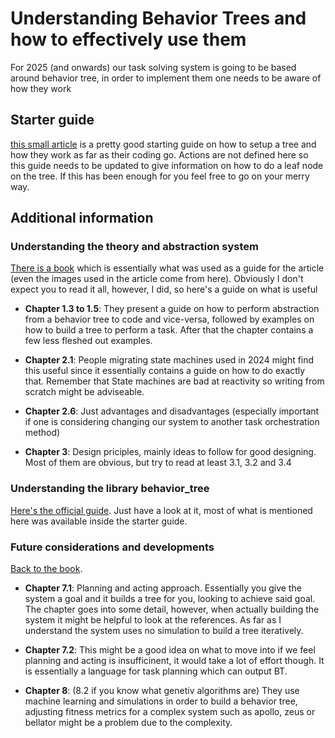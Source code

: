 # Understanding Behavior Trees and how to effectively use them

For 2025 (and onwards) our task solving system is going to be based around behavior tree, in order to implement them one needs to be aware of how they work

## Starter guide

[this small article](https://medium.com/@nullbyte.in/behavior-trees-for-ros2-part-1-unlocking-advanced-robotic-decision-making-and-control-7856582fb812
) is a pretty good starting guide on how to setup a tree and how they work as far as their coding go. Actions are not defined here so this guide needs to be updated to give information on how to do a leaf node on the tree. If this has been enough for you feel free to go on your merry way.

## Additional information

### Understanding the theory and abstraction system

[There is a book](https://arxiv.org/abs/1709.00084) which is essentially what was used as a guide for the article (even the images used in the article come from here). Obviously I don't expect you to read it all, however, I did, so here's a guide on what is useful

- **Chapter 1.3 to 1.5**: They present a guide on how to perform abstraction from a behavior tree to code and vice-versa, followed by examples on how to build a tree to perform a task. After that the chapter contains a few less fleshed out examples.

- **Chapter 2.1**: People migrating state machines used in 2024 might find this useful since it essentially contains a guide on how to do exactly that. Remember that State machines are bad at reactivity so writing from scratch might be adviseable.

- **Chapter 2.6**: Just advantages and disadvantages (especially important if one is considering changing our system to another task orchestration method)

- **Chapter 3**: Design priciples, mainly ideas to follow for good designing. Most of them are obvious, but try to read at least 3.1, 3.2 and 3.4

### Understanding the library behavior_tree

[Here's the official guide](https://github.com/miccol/ROS-Behavior-Tree/blob/master/BTUserManual.pdf). Just have a look at it, most of what is mentioned here was available inside the starter guide.

### Future considerations and developments

[Back to the book](https://arxiv.org/abs/1709.00084).

- **Chapter 7.1**: Planning and acting approach. Essentially you give the system a goal and it builds a tree for you, looking to achieve said goal. The chapter goes into some detail, however, when actually building the system it might be helpful to look at the references. As far as I understand the system uses no simulation to build a tree iteratively.

- **Chapter 7.2**: This might be a good idea on what to move into if we feel planning and acting is insufficinent, it would take a lot of effort though. It is essentially a language for task planning which can output BT.

- **Chapter 8**: (8.2 if you know what genetiv algorithms are) They use machine learning and simulations in order to build a behavior tree, adjusting fitness metrics for a complex system such as apollo, zeus or bellator might be a problem due to the complexity.
